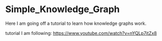 # Simple_Knowledge_Graph
Here I am going off a tutorial to learn how knowledge graphs work.

tutorial I am following: https://www.youtube.com/watch?v=nYQLp7itZx8
